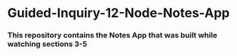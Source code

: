 # Guided-Inquiry-12-Node-Notes-App

### This repository contains the Notes App that was built while watching sections 3-5
